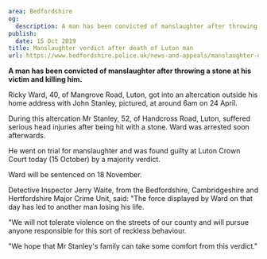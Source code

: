 ```yaml
area: Bedfordshire
og:
  description: A man has been convicted of manslaughter after throwing a stone at his victim and killing him.
publish:
  date: 15 Oct 2019
title: Manslaughter verdict after death of Luton man
url: https://www.bedfordshire.police.uk/news-and-appeals/manslaughter-death-luton-oct2019
```

**A man has been convicted of manslaughter after throwing a stone at his victim and killing him.**

Ricky Ward, 40, of Mangrove Road, Luton, got into an altercation outside his home address with John Stanley, pictured, at around 6am on 24 April.

During this altercation Mr Stanley, 52, of Handcross Road, Luton, suffered serious head injuries after being hit with a stone. Ward was arrested soon afterwards.

He went on trial for manslaughter and was found guilty at Luton Crown Court today (15 October) by a majority verdict.

Ward will be sentenced on 18 November.

Detective Inspector Jerry Waite, from the Bedfordshire, Cambridgeshire and Hertfordshire Major Crime Unit, said: "The force displayed by Ward on that day has led to another man losing his life.

"We will not tolerate violence on the streets of our county and will pursue anyone responsible for this sort of reckless behaviour.

"We hope that Mr Stanley's family can take some comfort from this verdict."
